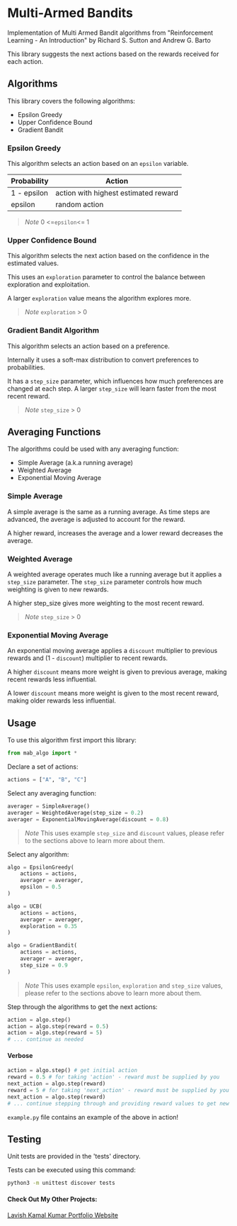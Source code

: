 # Multi-Armed Bandits
Implementation of Multi Armed Bandit algorithms from "Reinforcement Learning - An Introduction" by Richard S. Sutton and Andrew G. Barto

This library suggests the next actions based on the rewards received for each action.


## Algorithms

This library covers the following algorithms:
- Epsilon Greedy
- Upper Confidence Bound
- Gradient Bandit

### Epsilon Greedy

This algorithm selects an action based on an `epsilon` variable.

| Probability | Action | 
| ----------- | -------|
| 1 - epsilon | action with highest estimated reward |
| epsilon | random action|

> *Note* 0 <=`epsilon`<= 1

### Upper Confidence Bound 

This algorithm selects the next action based on the confidence in the estimated values. 

This uses an `exploration` parameter to control the balance between exploration and exploitation.

A larger `exploration` value means the algorithm explores more.

> *Note* `exploration` > 0

### Gradient Bandit Algorithm

This algorithm selects an action based on a preference.

Internally it uses a soft-max distribution to convert preferences to probabilities.

It has a `step_size` parameter, which influences how much preferences are changed at each step.
A larger `step_size` will learn faster from the most recent reward.

> *Note* `step_size` > 0

## Averaging Functions

The algorithms could be used with any averaging function:

- Simple Average (a.k.a running average)
- Weighted Average
- Exponential Moving Average

### Simple Average

A simple average is the same as a running average.
As time steps are advanced, the average is adjusted to account for the reward.

A higher reward, increases the average and a lower reward decreases the average.

### Weighted Average

A weighted average operates much like a running average but it applies a `step_size` parameter.
The `step_size` parameter controls how much weighting is given to new rewards.

A higher step_size gives more weighting to the most recent reward.

> *Note* `step_size` > 0

### Exponential Moving Average

An exponential moving average applies a `discount` multiplier to previous rewards and (1 - `discount`) multiplier to recent rewards.

A higher `discount` means more weight is given to previous average, making recent rewards less influential.

A lower `discount` means more weight is given to the most recent reward, making older rewards less influential.

## Usage

To use this algorithm first import this library:
```python
from mab_algo import *
```

Declare a set of actions:

```python
actions = ["A", "B", "C"]
```

Select any averaging function:

```python
averager = SimpleAverage()
averager = WeightedAverage(step_size = 0.2)
averager = ExponentialMovingAverage(discount = 0.8)
```
> *Note* This uses example `step_size` and `discount` values, please refer to the sections above to learn more about them.

Select any algorithm:

```python
algo = EpsilonGreedy(
    actions = actions,
    averager = averager,
    epsilon = 0.5
)

algo = UCB(
    actions = actions,
    averager = averager,
    exploration = 0.35
)

algo = GradientBandit(
    actions = actions,
    averager = averager, 
    step_size = 0.9
)
```

> *Note* This uses example `epsilon`, `exploration` and `step_size` values, please refer to the sections above to learn more about them.

Step through the algorithms to get the next actions:

```python
action = algo.step() 
action = algo.step(reward = 0.5)
action = algo.step(reward = 5)
# ... continue as needed
```



#### Verbose
```python
action = algo.step() # get initial action
reward = 0.5 # for taking 'action' - reward must be supplied by you 
next_action = algo.step(reward)
reward = 5 # for taking 'next_action' - reward must be supplied by you
next_action = algo.step(reward)
# ... continue stepping through and providing reward values to get new actions...
```

`example.py` file contains an example of the above in action!

## Testing

Unit tests are provided in the 'tests' directory.

Tests can be executed using this command:

```bash
python3 -m unittest discover tests
```

#### Check Out My Other Projects:
[Lavish Kamal Kumar Portfolio Website](https://lavish-kumar.com)